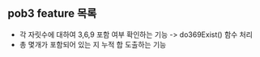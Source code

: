 ## pob3 feature 목록
- 각 자릿수에 대하여 3,6,9 포함 여부 확인하는 기능 -> do369Exist() 함수 처리
- 총 몇개가 포함되어 있는 지 누적 합 도출하는 기능
